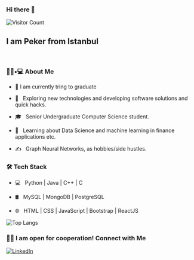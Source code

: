 ### Hi there 👋
![Visitor Count](https://profile-counter.glitch.me/pekercelik/count.svg)
<h2>I am Peker from Istanbul</h2><br>




<h3> 👨🏻•💻 About Me </h3>


- 🔭 I am currently tring to graduate

- 🤔 &nbsp; Exploring new technologies and developing software solutions and quick hacks.

- 🎓 &nbsp; Senior Undergraduate Computer Science student.

- 🌱 &nbsp; Learning about Data Science and machine learning in finance applications etc.

- ✍️ &nbsp; Graph Neural Networks, as hobbies/side hustles.



<h3>🛠 Tech Stack</h3>


- 💻 &nbsp; Python | Java | C++ | C 
 
- 🛢 &nbsp; MySQL | MongoDB | PostgreSQL

- 🌐 &nbsp; HTML | CSS | JavaScript | Bootstrap | ReactJS

![Top Langs](https://github-readme-stats.vercel.app/api/top-langs/?username=nebipeker&layout=compact)

<h3> 🤝🏻 I am open for cooperation! Connect with Me </h3>
<a href="https://www.linkedin.com/in/pekercelik/"><img alt="LinkedIn" src="https://img.shields.io/badge/LinkedIn-Peker%20Celik-blue?style=flat-square&logo=linkedin"></a>



